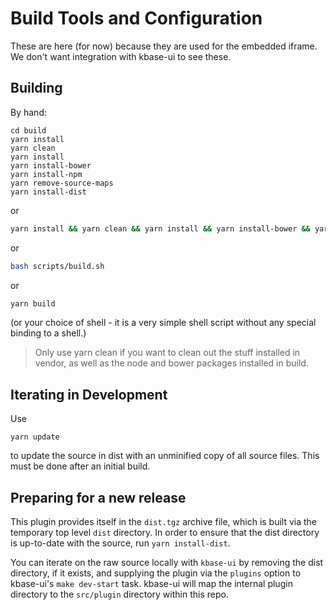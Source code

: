 # Build Tools and Configuration

These are here (for now) because they are used for the embedded iframe. We don't want integration with kbase-ui to see these.

## Building

By hand:

```text
cd build
yarn install
yarn clean
yarn install
yarn install-bower
yarn install-npm
yarn remove-source-maps
yarn install-dist
```

or

```zsh
yarn install && yarn clean && yarn install && yarn install-bower && yarn install-npm &&yarn remove-source-maps && yarn install-dist
```

or

```zsh
bash scripts/build.sh
```

or

```zsh
yarn build
```

(or your choice of shell - it is a very simple shell script without any special binding to a shell.)

> Only use yarn clean if you want to clean out the stuff installed in vendor, as well as the node and bower packages installed in build.

## Iterating in Development

Use

```text
yarn update
```

to update the source in dist with an unminified copy of all source files. This must be done after an initial build.

## Preparing for a new release

This plugin provides itself in the `dist.tgz` archive file, which is built via the temporary top level `dist` directory. In order to ensure that the dist directory is up-to-date with the source, run `yarn install-dist`.

You can iterate on the raw source locally with `kbase-ui` by removing the dist directory, if it exists, and supplying the plugin via the `plugins` option to kbase-ui's `make dev-start` task. kbase-ui will map the internal plugin directory to the `src/plugin` directory within this repo.